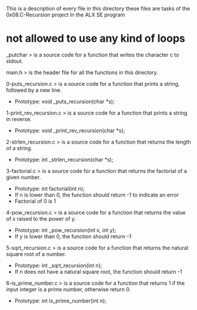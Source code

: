 This is a description of every file in this directory
these files are tasks of the 0x08.C-Recursion project
In the ALX SE program

# not allowed to use any kind of loops #

_putchar > is a source code for a function that writes the character c to stdout.

main.h > is the header file for all the functions in this directory.

0-puts_recursion.c > is a source code for a function that prints a string, followed by a new line.
- Prototype: void _puts_recursion(char *s);

1-print_rev_recursion.c > is a source code for a function that prints a string in reverse.
- Prototype: void _print_rev_recursion(char *s);

2-strlen_recursion.c > is a source code for a function that returns the length of a string.
- Prototype: int _strlen_recursion(char *s);

3-factorial.c > is a source code for a function that returns the factorial of a given number.
- Prototype: int factorial(int n);
- If n is lower than 0, the function should return -1 to indicate an error
- Factorial of 0 is 1

4-pow_recursion.c > is a source code for a function that returns the value of x raised to the power of y.
- Prototype: int _pow_recursion(int x, int y);
- If y is lower than 0, the function should return -1

5-sqrt_recursion.c > is a source code for a function that returns the natural square root of a number.
- Prototype: int _sqrt_recursion(int n);
- If n does not have a natural square root, the function should return -1

6-is_prime_number.c > is a source code for a function that returns 1 if the input integer is a prime number, otherwise return 0.
- Prototype: int is_prime_number(int n);

